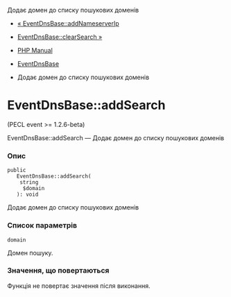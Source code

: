 Додає домен до списку пошукових доменів

-   [« EventDnsBase::addNameserverIp](eventdnsbase.addnameserverip.md)
    
-   [EventDnsBase::clearSearch »](eventdnsbase.clearsearch.md)
    
-   [PHP Manual](index.md)
    
-   [EventDnsBase](class.eventdnsbase.md)
    
-   Додає домен до списку пошукових доменів
    

# EventDnsBase::addSearch

(PECL event >= 1.2.6-beta)

EventDnsBase::addSearch — Додає домен до списку пошукових доменів

### Опис

```methodsynopsis
public
   EventDnsBase::addSearch(
    string
     $domain
   ): void
```

Додає домен до списку пошукових доменів

### Список параметрів

`domain`

Домен пошуку.

### Значення, що повертаються

Функція не повертає значення після виконання.